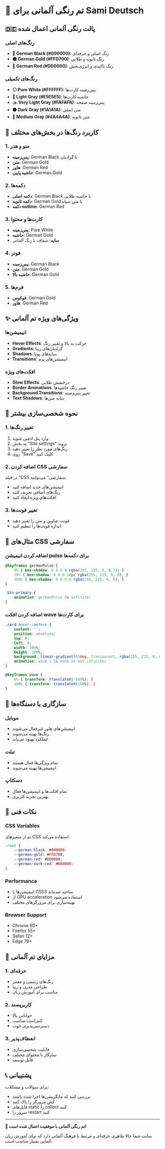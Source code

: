# 🎨 تم رنگی آلمانی برای Sami Deutsch

## 🇩🇪 پالت رنگی آلمانی اعمال شده

### رنگ‌های اصلی
- **🖤 German Black (#000000)**: رنگ اصلی و حرفه‌ای
- **🟡 German Gold (#FFD700)**: رنگ ثانویه و طلایی
- **🔴 German Red (#DD0000)**: رنگ تاکیدی و انرژی‌بخش

### رنگ‌های تکمیلی
- **⚪ Pure White (#FFFFFF)**: پس‌زمینه کارت‌ها
- **🔘 Light Gray (#E5E5E5)**: حاشیه کارت‌ها
- **🌫️ Very Light Gray (#FAFAFA)**: پس‌زمینه صفحه
- **⚫ Dark Gray (#1A1A1A)**: متن اصلی
- **🔘 Medium Gray (#4A4A4A)**: متن ثانویه

## 🎯 کاربرد رنگ‌ها در بخش‌های مختلف

### 1. منو و هدر
- **پس‌زمینه**: German Black با گرادیان
- **متن**: German Gold
- **هاور**: German Red
- **حاشیه پایین**: German Gold

### 2. دکمه‌ها
- **دکمه اصلی**: German Black با حاشیه طلایی
- **دکمه ثانویه**: German Gold با متن سیاه
- **دکمه outline**: German Red

### 3. کارت‌ها و محتوا
- **پس‌زمینه**: Pure White
- **حاشیه**: German Gold
- **سایه**: شفاف با رنگ آلمانی

### 4. فوتر
- **پس‌زمینه**: German Black
- **متن**: German Gold
- **حاشیه بالا**: German Gold

### 5. فرم‌ها
- **فوکوس**: German Gold
- **هاور**: German Red

## ✨ ویژگی‌های ویژه تم آلمانی

### انیمیشن‌ها
- **Hover Effects**: حرکت به بالا و تغییر رنگ
- **Gradients**: گرادیان‌های زیبا
- **Shadows**: سایه‌های پویا
- **Transitions**: انیمیشن‌های نرم

### افکت‌های ویژه
- **Glow Effects**: درخشش طلایی
- **Border Animations**: تغییر رنگ حاشیه‌ها
- **Background Transitions**: تغییر پس‌زمینه
- **Text Shadows**: سایه متن‌ها

## 🚀 نحوه شخصی‌سازی بیشتر

### 1. تغییر رنگ‌ها
1. وارد پنل ادمین شوید
2. به بخش "Site settings" بروید
3. رنگ‌های مورد نظر را تغییر دهید
4. روی "Save" کلیک کنید

### 2. اضافه کردن CSS سفارشی
در فیلد "CSS سفارشی" می‌توانید:
- انیمیشن‌های جدید اضافه کنید
- رنگ‌های اضافی تعریف کنید
- افکت‌های ویژه ایجاد کنید

### 3. تغییر فونت‌ها
- فونت عناوین و متن را تغییر دهید
- اندازه فونت‌ها را تنظیم کنید

## 🎨 مثال‌های CSS سفارشی

### اضافه کردن انیمیشن pulse برای دکمه‌ها
```css
@keyframes germanPulse {
    0% { box-shadow: 0 0 0 0 rgba(255, 215, 0, 0.7); }
    70% { box-shadow: 0 0 0 10px rgba(255, 215, 0, 0); }
    100% { box-shadow: 0 0 0 0 rgba(255, 215, 0, 0); }
}

.btn-primary {
    animation: germanPulse 2s infinite;
}
```

### اضافه کردن افکت wave برای کارت‌ها
```css
.card:hover::before {
    content: '';
    position: absolute;
    top: 0;
    left: 0;
    width: 100%;
    height: 100%;
    background: linear-gradient(45deg, transparent, rgba(255, 215, 0, 0.1), transparent);
    animation: wave 1.5s ease-in-out infinite;
}

@keyframes wave {
    0% { transform: translateX(-100%); }
    100% { transform: translateX(100%); }
}
```

## 📱 سازگاری با دستگاه‌ها

### موبایل
- انیمیشن‌های هاور غیرفعال می‌شوند
- رنگ‌ها بهینه می‌شوند
- عملکرد بهبود می‌یابد

### تبلت
- تمام ویژگی‌ها فعال هستند
- انیمیشن‌ها بهینه می‌شوند

### دسکتاپ
- تمام افکت‌ها و انیمیشن‌ها فعال
- بهترین تجربه کاربری

## 🔧 نکات فنی

### CSS Variables
تم از متغیرهای CSS استفاده می‌کند:
```css
:root {
    --german-black: #000000;
    --german-gold: #FFD700;
    --german-red: #DD0000;
    --german-dark-red: #B80000;
}
```

### Performance
- انیمیشن‌ها با CSS3 ساخته شده‌اند
- از GPU acceleration استفاده می‌شود
- بهینه‌سازی برای مرورگرهای مختلف

### Browser Support
- Chrome 60+
- Firefox 55+
- Safari 12+
- Edge 79+

## 🎯 مزایای تم آلمانی

### 1. حرفه‌ای
- رنگ‌های رسمی و معتبر
- طراحی مدرن و زیبا
- مناسب برای آموزش زبان

### 2. کاربرپسند
- خوانایی بالا
- کنتراست مناسب
- دسترسی‌پذیری خوب

### 3. انعطاف‌پذیر
- قابلیت شخصی‌سازی
- سازگار با محتوای مختلف
- قابل توسعه

## 📞 پشتیبانی

برای سوالات و مشکلات:
- بررسی کنید که مایگریشن‌ها اجرا شده باشند
- کش مرورگر را پاک کنید
- فایل‌های static را collect کنید
- سرور را restart کنید

---

**🎉 تم رنگی آلمانی با موفقیت اعمال شده است!**

سایت شما حالا ظاهری حرفه‌ای و مرتبط با فرهنگ آلمانی دارد که برای آموزش زبان آلمانی بسیار مناسب است.
